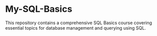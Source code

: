 # My-SQL-Basics
This repository contains a comprehensive SQL Basics course covering essential topics for database management and querying using SQL.
